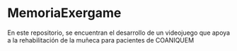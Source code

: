 # MemoriaExergame
En este repositorio, se encuentran el desarrollo de un videojuego que apoya a la rehabilitación de la muñeca para pacientes de COANIQUEM
